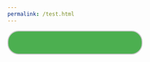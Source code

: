 ```yaml
---
permalink: /test.html
---
```

<!DOCTYPE html>
<html lang="en">
<head>
<meta charset="UTF-8">
<meta name="viewport" content="width=device-width, initial-scale=1.0">
<title>Pill-shaped Slider</title>
<style>
.slider {
  width: 300px;
  height: 50px;
  background-color: #4CAF50;
  border-radius: 25px; /* half of height */
  border: 2px solid #ccc; /* Add grey border */
  overflow: hidden;
  position: relative;
}

.slider-handle {
  width: 50px;
  height: 50px;
  background-color: #4CAF50;
  border-radius: 50%; /* makes it circular */
  position: absolute;
  top: 0;
  left: 0;
  transition: left 0.5s, background-color 0.5s; /* added transition for smooth movement and background color change */
}

.slider.clicked .slider-handle {
  left: calc(100% - 50px); /* slides to the end */
}

.slider.left-bg {
  background-color: #4CAF50; /* green when handle is on the left */
}

.slider.right-bg {
  background-color: #f44336; /* red when handle is on the right */
}

/* Animation for background color change */
@keyframes bgChange {
  0% {
    background-color: #4CAF50; /* green when handle is on the left */
  }
  100% {
    background-color: #f44336; /* red when handle is on the right */
  }
}

.slider.clicked .slider-inner {
  animation: bgChange 0.5s forwards; /* Use animation to change background color */
}
</style>
</head>
<body>

<div class="slider" id="slider">
  <div class="slider-inner"></div>
  <div class="slider-handle" id="handle"></div>
</div>

<script>
document.addEventListener('DOMContentLoaded', function() {
  var slider = document.getElementById('slider');
  
  slider.addEventListener('click', function() {
    // Toggle the clicked class to move the handle
    slider.classList.toggle('clicked');
    // Toggle the left-bg and right-bg classes based on handle position
    slider.classList.toggle('left-bg', !slider.classList.contains('clicked'));
    slider.classList.toggle('right-bg', slider.classList.contains('clicked'));
  });
});
</script>

</body>
</html>
